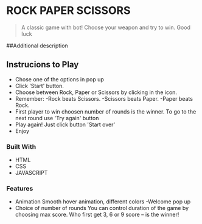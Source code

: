 # ROCK PAPER SCISSORS
>A classic game with bot! Choose your weapon and try to win. Good luck

##Additional description

## Instrucions to Play

- Chose one of the options in pop up
- Click 'Start' button.
- Choose between Rock, Paper or Scissors by clicking in the icon.
- Remember:
  -Rock beats Scissors.
  -Scissors beats Paper.
  -Paper beats Rock.
- First player to win choosen number of rounds is the winner. To go to the next round use 'Try again' button
- Play again! Just click button 'Start over'
- Enjoy

### Built With

- HTML
- CSS
- JAVASCRIPT

### Features
- Animation
Smooth hover animation, different colors
-Welcome pop up
- Choice of number of rounds
You can control duration of the game by choosing max score. Who first get 3, 6 or 9 score – is the winner!
